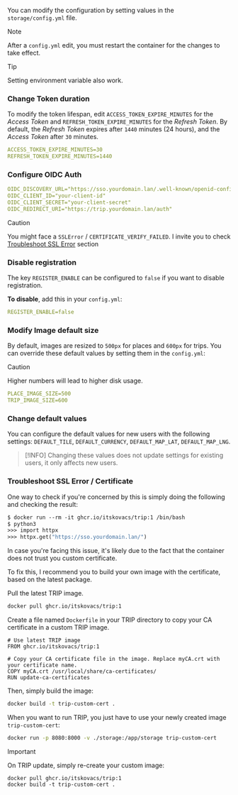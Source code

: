 
You can modify the configuration by setting values in the `storage/config.yml` file.

> [!NOTE]
> After a `config.yml` edit, you must restart the container for the changes to take effect.

> [!TIP]
> Setting environment variable also work.


### Change Token duration

To modify the token lifespan, edit `ACCESS_TOKEN_EXPIRE_MINUTES` for the *Access Token* and `REFRESH_TOKEN_EXPIRE_MINUTES` for the *Refresh Token*.
By default, the *Refresh Token* expires after `1440` minutes (24 hours), and the *Access Token* after `30` minutes.

```yaml
ACCESS_TOKEN_EXPIRE_MINUTES=30
REFRESH_TOKEN_EXPIRE_MINUTES=1440
```


### Configure OIDC Auth

```yaml
OIDC_DISCOVERY_URL="https://sso.yourdomain.lan/.well-known/openid-configuration"
OIDC_CLIENT_ID="your-client-id"
OIDC_CLIENT_SECRET="your-client-secret"
OIDC_REDIRECT_URI="https://trip.yourdomain.lan/auth"
```

> [!CAUTION]
> You might face a `SSLError` / `CERTIFICATE_VERIFY_FAILED`. I invite you to check [Troubleshoot SSL Error](#tbshoot-cert) section


### Disable registration

The key `REGISTER_ENABLE` can be configured to `false` if you want to disable registration.

**To disable**, add this in your `config.yml`:
```yaml
REGISTER_ENABLE=false
```

### Modify Image default size

By default, images are resized to `500px` for places and `600px` for trips. You can override these default values by setting them in the `config.yml`:

> [!CAUTION]
> Higher numbers will lead to higher disk usage.

```yaml
PLACE_IMAGE_SIZE=500
TRIP_IMAGE_SIZE=600
```

### Change default values

You can configure the default values for new users with the following settings: `DEFAULT_TILE`, `DEFAULT_CURRENCY`, `DEFAULT_MAP_LAT`, `DEFAULT_MAP_LNG`.

> [!INFO]
> Changing these values does not update settings for existing users, it only affects new users.


### Troubleshoot SSL Error / Certificate <a name = "tbshoot-cert"></a>

One way to check if you're concerned by this is simply doing the following and checking the result:
```dockerfile
$ docker run --rm -it ghcr.io/itskovacs/trip:1 /bin/bash
$ python3
>>> import httpx
>>> httpx.get("https://sso.yourdomain.lan/")
```

In case you're facing this issue, it's likely due to the fact that the container does not trust you custom certificate.

To fix this, I recommend you to build your own image with the certificate, based on the latest package.

Pull the latest TRIP image.
```bash
docker pull ghcr.io/itskovacs/trip:1
```

Create a file named `Dockerfile` in your TRIP directory to copy your CA certificate in a custom TRIP image.
```
# Use latest TRIP image
FROM ghcr.io/itskovacs/trip:1

# Copy your CA certificate file in the image. Replace myCA.crt with your certificate name.
COPY myCA.crt /usr/local/share/ca-certificates/
RUN update-ca-certificates
```

Then, simply build the image:
```bash
docker build -t trip-custom-cert .
```

When you want to run TRIP, you just have to use your newly created image `trip-custom-cert`:
```bash
docker run -p 8080:8000 -v ./storage:/app/storage trip-custom-cert
```

> [!IMPORTANT]
> On TRIP update, simply re-create your custom image:
> ```
> docker pull ghcr.io/itskovacs/trip:1
> docker build -t trip-custom-cert .
> ```